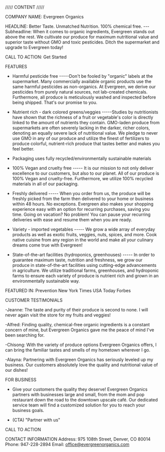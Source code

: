 ///// CONTENT /////

COMPANY NAME: Evergreen Organics

HEADLINE: Better Taste. Unmatched Nutrition. 100% chemical free.
---Subheadline: When it comes to organic ingredients, Evergreen stands out above the rest. We cultivate our produce for maximum nutritional value and superior taste without GMO and toxic pesticides. Ditch the supermarket and upgrade to Evergreen today!

CALL TO ACTION: Get Started

FEATURES

- Harmful pesticide free
  -----Don't be fooled by "organic" labels at the supermarket. Many commercially available organic products use the same harmful pesticides as non-organics.
  At Evergreen, we derive our pesticides from purely natural sources, not lab-created chemicals. Furthermore, all produce is meticulously washed and inspected before being shipped. That's our promise to you.

- Nutrient rich - dark colored greens/veggies
  -----Studies by nutritionists have shown that the richness of a fruit or vegetable's color is directly linked to the amount of nutrients they contain. GMO-laden produce from supermarkets are often severely lacking in the darker, richer colors, denoting an equally severe lack of nutritional value. We pledge to never use GMO in any of our produce and utilize the finest of fertilizers to produce colorful, nutrient-rich produce that tastes better and makes you feel better.

- Packaging uses fully recycled/environmentally sustainable materials
- 100% Vegan and cruelty free
  ----- It is our mission to not only deliver excellence to our customers, but also to our planet. All of our produce is 100% Vegan and cruelty-free. Furthermore, we utilize 100% recycled materials in all of our packaging.

- Freshly delivered
  ----- When you order from us, the produce will be freshly picked from the farm then delivered to your home or business within 48 hours. No exceptions. Evergreen also makes your shopping experience easy with an option for recurring purchases, saving you time. Going on vacation? No problem! You can pause your recurring deliveries with ease and resume them when you are ready.

- Variety - imported vegetables
  ----- We grow a wide array of everyday products as well as exotic fruits, veggies, nuts, spices, and more. Cook native cuisine from any region in the world and make all your culinary dreams come true with Evergreen!

- State-of-the-art facilities (hydroponics, greenhouses)
  ----- In order to guarantee maximum taste, nutrition and freshness, we grow our produce in state-of-the-art facilities using cutting-edge advancements in agriculture. We utilize traditional farms, greenhouses, and hydroponic farms to ensure each variety of produce is nutrient rich and grown in an environmentally sustainable way.

FEATURED IN:
Prevention
New York Times
USA Today
Forbes

CUSTOMER TESTIMONIALS

-Jeanne: The taste and purity of their produce is second to none. I will never again visit the store for my fruits and veggies!

-Alfred: Finding quality, chemical-free organic ingredients is a constant concern of mine, but Evergreen Organics gave me the peace of mind I've been searching for.

-Chisong: With the variety of produce options Evergreen Organics offers, I can bring the familiar tastes and smells of my hometown wherever I go.

-Alayna: Partnering with Evergreen Organics has seriously leveled up my business. Our customers absolutely love the quality and nutritional value of our dishes!

FOR BUSINESS

- Give your customers the quality they deserve! Evergreen Organics partners with businesses large and small, from the mom and pop restaurant down the road to the downtown upscale café. Our dedicated service team will find a customized solution for you to reach your business goals.

- (CTA) "Partner with us"

CALL TO ACTION

CONTACT INFORMATION
Address: 975 108th Street, Denver, CO 80014
Phone: 947-228-2894
Email: office@evergreenorganics.com
